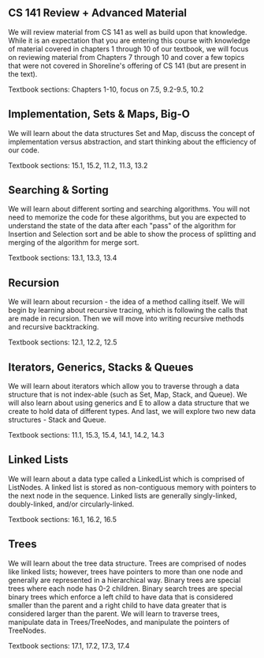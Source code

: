 ## CS 141 Review + Advanced Material

We will review material from CS 141 as well as build upon that knowledge. While it is an expectation that you are entering this course with knowledge of material covered in chapters 1 through 10 of our textbook, we will focus on reviewing material from Chapters 7 through 10 and cover a few topics that were not covered in Shoreline's offering of CS 141 (but are present in the text). 

Textbook sections: Chapters 1-10, focus on 7.5, 9.2-9.5, 10.2

## Implementation, Sets & Maps, Big-O

We will learn about the data structures Set and Map, discuss the concept of implementation versus abstraction, and start thinking about the efficiency of our code. 

Textbook sections: 15.1, 15.2, 11.2, 11.3, 13.2

## Searching & Sorting

We will learn about different sorting and searching algorithms. You will not need to memorize the code for these algorithms, but you are expected to understand the state of the data after each "pass" of the algorithm for Insertion and Selection sort and be able to show the process of splitting and merging of the algorithm for merge sort.

Textbook sections: 13.1, 13.3, 13.4

## Recursion

We will learn about recursion - the idea of a method calling itself. We will begin by learning about recursive tracing, which is following the calls that are made in recursion. Then we will move into writing recursive methods and recursive backtracking.

Textbook sections: 12.1, 12.2, 12.5

## Iterators, Generics, Stacks & Queues

We will learn about iterators which allow you to traverse through a data structure that is not index-able (such as Set, Map, Stack, and Queue). We will also learn about using generics and E to allow a data structure that we create to hold data of different types. And last, we will explore two new data structures - Stack and Queue. 

Textbook sections: 11.1, 15.3, 15.4, 14.1, 14.2, 14.3

## Linked Lists

We will learn about a data type called a LinkedList which is comprised of ListNodes. A linked list is stored as non-contiguous memory with pointers to the next node in the sequence. Linked lists are generally singly-linked, doubly-linked, and/or circularly-linked.

Textbook sections: 16.1, 16.2, 16.5

## Trees

We will learn about the tree data structure. Trees are comprised of nodes like linked lists; however, trees have pointers to more than one node and generally are represented in a hierarchical way. Binary trees are special trees where each node has 0-2 children. Binary search trees are special binary trees which enforce a left child to have data that is considered smaller than the parent and a right child to have data greater that is considered larger than the parent. We will learn to traverse trees, manipulate data in Trees/TreeNodes, and manipulate the pointers of TreeNodes.

Textbook sections: 17.1, 17.2, 17.3, 17.4
